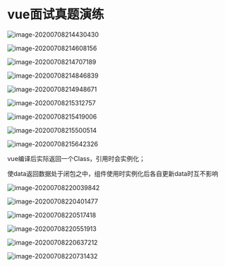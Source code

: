 # vue面试真题演练

![image-20200708214430430](C:\Users\30475\AppData\Roaming\Typora\typora-user-images\image-20200708214430430.png)

![image-20200708214608156](C:\Users\30475\AppData\Roaming\Typora\typora-user-images\image-20200708214608156.png)

![image-20200708214707189](C:\Users\30475\AppData\Roaming\Typora\typora-user-images\image-20200708214707189.png)

![image-20200708214846839](C:\Users\30475\AppData\Roaming\Typora\typora-user-images\image-20200708214846839.png)

![image-20200708214948671](C:\Users\30475\AppData\Roaming\Typora\typora-user-images\image-20200708214948671.png)

![image-20200708215312757](C:\Users\30475\AppData\Roaming\Typora\typora-user-images\image-20200708215312757.png)

![image-20200708215419006](C:\Users\30475\AppData\Roaming\Typora\typora-user-images\image-20200708215419006.png)

![image-20200708215500514](C:\Users\30475\AppData\Roaming\Typora\typora-user-images\image-20200708215500514.png)

![image-20200708215642326](C:\Users\30475\AppData\Roaming\Typora\typora-user-images\image-20200708215642326.png)

vue编译后实际返回一个Class，引用时会实例化；

使data返回数据处于闭包之中，组件使用时实例化后各自更新data时互不影响

![image-20200708220039842](C:\Users\30475\AppData\Roaming\Typora\typora-user-images\image-20200708220039842.png)

![image-20200708220401477](C:\Users\30475\AppData\Roaming\Typora\typora-user-images\image-20200708220401477.png)

![image-20200708220517418](C:\Users\30475\AppData\Roaming\Typora\typora-user-images\image-20200708220517418.png)

![image-20200708220551913](C:\Users\30475\AppData\Roaming\Typora\typora-user-images\image-20200708220551913.png)

![image-20200708220637212](C:\Users\30475\AppData\Roaming\Typora\typora-user-images\image-20200708220637212.png)

![image-20200708220731432](C:\Users\30475\AppData\Roaming\Typora\typora-user-images\image-20200708220731432.png)